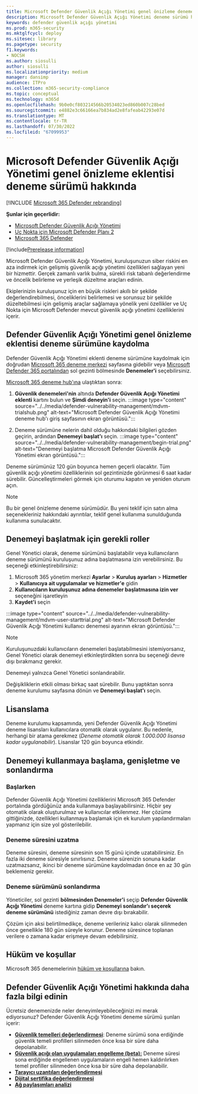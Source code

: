 ```yaml
---
title: Microsoft Defender Güvenlik Açığı Yönetimi genel önizleme deneme sürümü hakkında
description: Microsoft Defender Güvenlik Açığı Yönetimi deneme sürümü hakkında bilgi edinin
keywords: defender güvenlik açığı yönetimi
ms.prod: m365-security
ms.mktglfcycl: deploy
ms.sitesec: library
ms.pagetype: security
f1.keywords:
- NOCSH
ms.author: siosulli
author: siosulli
ms.localizationpriority: medium
manager: dansimp
audience: ITPro
ms.collection: m365-security-compliance
ms.topic: conceptual
ms.technology: m365d
ms.openlocfilehash: 9b0e0cf803214566b20534023ed860b007c28bed
ms.sourcegitcommit: e4882e3c66166ea7b834ad2e8fafeab42293e07d
ms.translationtype: MT
ms.contentlocale: tr-TR
ms.lasthandoff: 07/30/2022
ms.locfileid: "67099953"
---
```

# <a name="about-the-microsoft-defender-vulnerability-management-public-preview-add-on-trial"></a>Microsoft Defender Güvenlik Açığı Yönetimi genel önizleme eklentisi deneme sürümü hakkında

[!INCLUDE [Microsoft 365 Defender rebranding](../../includes/microsoft-defender.md)]

**Şunlar için geçerlidir:**

- [Microsoft Defender Güvenlik Açığı Yönetimi](../defender-vulnerability-management/index.yml)
- [Uç Nokta için Microsoft Defender Planı 2](https://go.microsoft.com/fwlink/p/?linkid=2154037)
- [Microsoft 365 Defender](https://go.microsoft.com/fwlink/?linkid=2118804)

[!include[Prerelease information](../../includes/prerelease.md)]

Microsoft Defender Güvenlik Açığı Yönetimi, kuruluşunuzun siber riskini en aza indirmek için gelişmiş güvenlik açığı yönetimi özellikleri sağlayan yeni bir hizmettir. Gerçek zamanlı varlık bulma, sürekli risk tabanlı değerlendirme ve öncelik belirleme ve yerleşik düzeltme araçları edinin.

Ekiplerinizin kuruluşunuz için en büyük riskleri akıllı bir şekilde değerlendirebilmesi, önceliklerini belirlemesi ve sorunsuz bir şekilde düzeltebilmesi için gelişmiş araçlar sağlamaya yönelik yeni özellikler ve Uç Nokta için Microsoft Defender mevcut güvenlik açığı yönetimi özelliklerini içerir.

## <a name="how-to-sign-up-for-the-defender-vulnerability-management-public-preview-add-on-trial"></a>Defender Güvenlik Açığı Yönetimi genel önizleme eklentisi deneme sürümüne kaydolma

Defender Güvenlik Açığı Yönetimi eklenti deneme sürümüne kaydolmak için doğrudan [Microsoft 365 deneme merkezi](https://security.microsoft.com/trialHorizontalHub) sayfasına gidebilir veya [Microsoft Defender 365 portalından](https://security.microsoft.com/homepage) sol gezinti bölmesinde **Denemeler'i** seçebilirsiniz.

[Microsoft 365 deneme hub'ına](https://security.microsoft.com/trialHorizontalHub) ulaştıktan sonra:

1. **Güvenlik denemeleri'nin** altında **Defender Güvenlik Açığı Yönetimi eklenti** kartını bulun ve **Şimdi deneyin'i** seçin.
:::image type="content" source="../../media/defender-vulnerability-management/mdvm-trialshub.png" alt-text="Microsoft Defender Güvenlik Açığı Yönetimi deneme hub'ı giriş sayfasının ekran görüntüsü.":::

2. Deneme sürümüne nelerin dahil olduğu hakkındaki bilgileri gözden geçirin, ardından **Denemeyi başlat'ı** seçin.
:::image type="content" source="../../media/defender-vulnerability-management/begin-trial.png" alt-text="Denemeyi başlatma Microsoft Defender Güvenlik Açığı Yönetimi ekran görüntüsü.":::

Deneme sürümünüz 120 gün boyunca hemen geçerli olacaktır. Tüm güvenlik açığı yönetimi özelliklerinin sol gezintinizde görünmesi 6 saat kadar sürebilir. Güncelleştirmeleri görmek için oturumu kapatın ve yeniden oturum açın.

> [!NOTE]
> Bu bir genel önizleme deneme sürümüdür. Bu yeni teklif için satın alma seçenekleriniz hakkındaki ayrıntılar, teklif genel kullanıma sunulduğunda kullanıma sunulacaktır.

## <a name="required-roles-for-starting-the-trial"></a>Denemeyi başlatmak için gerekli roller

Genel Yönetici olarak, deneme sürümünü başlatabilir veya kullanıcıların deneme sürümünü kuruluşunuz adına başlatmasına izin verebilirsiniz. Bu seçeneği etkinleştirebilirsiniz:

1. Microsoft 365 yönetim merkezi **Ayarlar** > **Kuruluş ayarları** > **Hizmetler** > **Kullanıcıya ait uygulamalar ve hizmetler'e** gidin
2. **Kullanıcıların kuruluşunuz adına denemeler başlatmasına izin ver** seçeneğini işaretleyin
3. **Kaydet'i** seçin

:::image type="content" source="../../media/defender-vulnerability-management/mdvm-user-starttrial.png" alt-text="Microsoft Defender Güvenlik Açığı Yönetimi kullanıcı denemesi ayarının ekran görüntüsü.":::

> [!NOTE]
> Kuruluşunuzdaki kullanıcıların denemeleri başlatabilmesini istemiyorsanız, Genel Yönetici olarak denemeyi etkinleştirdikten sonra bu seçeneği devre dışı bırakmanız gerekir.
>
> Denemeyi yalnızca Genel Yönetici sonlandırabilir.

Değişikliklerin etkili olması birkaç saat sürebilir. Bunu yaptıktan sonra deneme kurulumu sayfasına dönün ve **Denemeyi başlat'ı** seçin.

## <a name="licensing"></a>Lisanslama

Deneme kurulumu kapsamında, yeni Defender Güvenlik Açığı Yönetimi deneme lisansları kullanıcılara otomatik olarak uygulanır. Bu nedenle, herhangi bir atama gerekmez (_Deneme otomatik olarak 1.000.000 lisansa kadar uygulanabilir_). Lisanslar 120 gün boyunca etkindir.

## <a name="getting-started-extending-and-ending-the-trial"></a>Denemeyi kullanmaya başlama, genişletme ve sonlandırma

### <a name="getting-started"></a>Başlarken

Defender Güvenlik Açığı Yönetimi özelliklerini Microsoft 365 Defender portalında gördüğünüz anda kullanmaya başlayabilirsiniz. Hiçbir şey otomatik olarak oluşturulmaz ve kullanıcılar etkilenmez. Her çözüme gittiğinizde, özellikleri kullanmaya başlamak için ek kurulum yapılandırmaları yapmanız için size yol gösterilebilir.

### <a name="extending-the-trial"></a>Deneme süresini uzatma

Deneme süresini, deneme süresinin son 15 günü içinde uzatabilirsiniz. En fazla iki deneme süresiyle sınırlısınız. Deneme sürenizin sonuna kadar uzatmazsanız, ikinci bir deneme sürümüne kaydolmadan önce en az 30 gün beklemeniz gerekir.

### <a name="ending-the-trial"></a>Deneme sürümünü sonlandırma

Yöneticiler, sol gezinti **bölmesinden Denemeler'i** seçip **Defender Güvenlik Açığı Yönetimi** deneme kartına gidip **Denemeyi sonlandır'ı seçerek deneme sürümünü** istediğiniz zaman devre dışı bırakabilir.

Çözüm için aksi belirtilmedikçe, deneme verileriniz kalıcı olarak silinmeden önce genellikle 180 gün süreyle korunur. Deneme süresince toplanan verilere o zamana kadar erişmeye devam edebilirsiniz.

## <a name="terms-and-conditions"></a>Hüküm ve koşullar

Microsoft 365 denemelerinin [hüküm ve koşullarına](/legal/microsoft-365/microsoft-365-trial) bakın.

## <a name="learn-more-about-defender-vulnerability-management"></a>Defender Güvenlik Açığı Yönetimi hakkında daha fazla bilgi edinin

Ücretsiz denemenizde neler deneyimleyebileceğinizi mi merak ediyorsunuz? Defender Güvenlik Açığı Yönetimi deneme sürümü şunları içerir:

- **[Güvenlik temelleri değerlendirmesi](tvm-security-baselines.md)**: Deneme sürümü sona erdiğinde güvenlik temeli profilleri silinmeden önce kısa bir süre daha depolanabilir.
- **[Güvenlik açığı olan uygulamaları engelleme (beta):](tvm-block-vuln-apps.md)** Deneme süresi sona erdiğinde engellenen uygulamaların engeli hemen kaldırılırken temel profiller silinmeden önce kısa bir süre daha depolanabilir.
- **[Tarayıcı uzantıları değerlendirmesi](tvm-browser-extensions.md)**
- **[Dijital sertifika değerlendirmesi](tvm-certificate-inventory.md)**
- **[Ağ paylaşımları analizi](tvm-network-share-assessment.md)**

